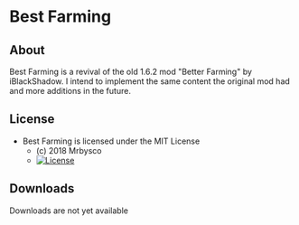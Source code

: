 # Best Farming #

## About ##
Best Farming is a revival of the old 1.6.2 mod "Better Farming" by iBlackShadow. I intend to implement the same content the original mod had and more additions in the future.

## License ##
* Best Farming is licensed under the MIT License
  - (c) 2018 Mrbysco
  - [![License](https://img.shields.io/badge/License-MIT-red.svg?style=flat)](http://opensource.org/licenses/MIT)
  
## Downloads ##
Downloads are not yet available
